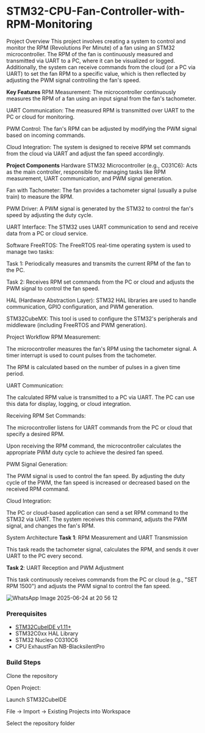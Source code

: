 # STM32-CPU-Fan-Controller-with-RPM-Monitoring
Project Overview
This project involves creating a system to control and monitor the RPM (Revolutions Per Minute) of a fan using an STM32 microcontroller. The RPM of the fan is continuously measured and transmitted via UART to a PC, where it can be visualized or logged. Additionally, the system can receive commands from the cloud (or a PC via UART) to set the fan RPM to a specific value, which is then reflected by adjusting the PWM signal controlling the fan's speed.

**Key Features**
RPM Measurement: The microcontroller continuously measures the RPM of a fan using an input signal from the fan's tachometer.

UART Communication: The measured RPM is transmitted over UART to the PC or cloud for monitoring.

PWM Control: The fan's RPM can be adjusted by modifying the PWM signal based on incoming commands.

Cloud Integration: The system is designed to receive RPM set commands from the cloud via UART and adjust the fan speed accordingly.

**Project Components**
Hardware
STM32 Microcontroller (e.g., C031C6): Acts as the main controller, responsible for managing tasks like RPM measurement, UART communication, and PWM signal generation.

Fan with Tachometer: The fan provides a tachometer signal (usually a pulse train) to measure the RPM.

PWM Driver: A PWM signal is generated by the STM32 to control the fan's speed by adjusting the duty cycle.

UART Interface: The STM32 uses UART communication to send and receive data from a PC or cloud service.

Software
FreeRTOS: The FreeRTOS real-time operating system is used to manage two tasks:

Task 1: Periodically measures and transmits the current RPM of the fan to the PC.

Task 2: Receives RPM set commands from the PC or cloud and adjusts the PWM signal to control the fan speed.

HAL (Hardware Abstraction Layer): STM32 HAL libraries are used to handle communication, GPIO configuration, and PWM generation.

STM32CubeMX: This tool is used to configure the STM32's peripherals and middleware (including FreeRTOS and PWM generation).

Project Workflow
RPM Measurement:

The microcontroller measures the fan's RPM using the tachometer signal. A timer interrupt is used to count pulses from the tachometer.

The RPM is calculated based on the number of pulses in a given time period.

UART Communication:

The calculated RPM value is transmitted to a PC via UART. The PC can use this data for display, logging, or cloud integration.

Receiving RPM Set Commands:

The microcontroller listens for UART commands from the PC or cloud that specify a desired RPM.

Upon receiving the RPM command, the microcontroller calculates the appropriate PWM duty cycle to achieve the desired fan speed.

PWM Signal Generation:

The PWM signal is used to control the fan speed. By adjusting the duty cycle of the PWM, the fan speed is increased or decreased based on the received RPM command.

Cloud Integration:

The PC or cloud-based application can send a set RPM command to the STM32 via UART. The system receives this command, adjusts the PWM signal, and changes the fan's RPM.

System Architecture
**Task 1**: RPM Measurement and UART Transmission

This task reads the tachometer signal, calculates the RPM, and sends it over UART to the PC every second.

**Task 2**: UART Reception and PWM Adjustment

This task continuously receives commands from the PC or cloud (e.g., "SET RPM 1500") and adjusts the PWM signal to control the fan speed.


![WhatsApp Image 2025-06-24 at 20 56 12](https://github.com/user-attachments/assets/031ba482-28a2-4084-8c77-fd4a3e7cfeaa)

### Prerequisites
- [STM32CubeIDE v1.11+](https://www.st.com/en/development-tools/stm32cubeide.html)
- STM32C0xx HAL Library
- STM32 Nucleo C0310C6
- CPU ExhaustFan NB-BlacksilentPro
  

### Build Steps
Clone the repository
 
Open Project:

Launch STM32CubeIDE

File → Import → Existing Projects into Workspace

Select the repository folder



